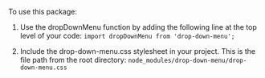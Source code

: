 To use this package:
1) Use the dropDownMenu function by adding the following line at the top level of your code:
  `import dropDownMenu from 'drop-down-menu';`

2) Include the drop-down-menu.css stylesheet in your project. This is the file path from the root directory:
  `node_modules/drop-down-menu/drop-down-menu.css`
